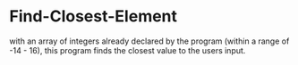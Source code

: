 # Find-Closest-Element
with an array of integers already declared by the program (within a range of -14 - 16), this program finds the closest value to the users input. 
